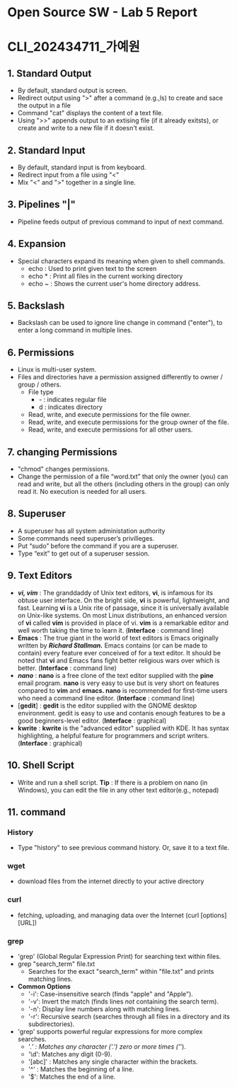 # Open Source SW - Lab 5 Report
# CLI_202434711_가예원

## 1. Standard Output
* By default, standard output is screen.
* Redirect output using ">" after a command (e.g.,ls) to create and sace the output in a file
* Command "cat" displays the content of a text file.
* Using ">>" appends output to an extising file (if it already exitsts), or create and write to a new file if it doesn't exist.

## 2. Standard Input
* By default, standard input is from keyboard.
* Redirect input from a file using "<"
* Mix "<" and ">" together in a single line.

## 3. Pipelines "|"
* Pipeline feeds output of previous command to input of next command.

## 4. Expansion
* Special characters expand its meaning when given to shell commands.
  *  echo : Used to print given text to the screen
  *  echo * : Print all files in the current working directory
  *  echo ~ : Shows the current user's home directory address.

## 5. Backslash
* Backslash can be used to ignore line change in command ("enter"), to enter a long command in multiple lines.
  
## 6. Permissions
* Linux is multi-user system.
* Files and directories have a permission assigned differently to owner / group / others.
  * File type
      * \- : indicates regular file
      * d : indicates directory
  * Read, write, and execute permissions for the file owner.
  * Read, write, and execute permissions for the group owner of the file.
  * Read, write, and execute permissions for all other users.
## 7. changing Permissions
* "chmod" changes permissions.
* Change the permission of a file “word.txt” that only the owner (you) can read and write, but all the others (including others in the group) can only read it. No execution is needed for all users.

## 8. Superuser
* A superuser has all system administation authority
* Some commands need superuser’s privilleges.
* Put “sudo” before the command if you are a superuser.
* Type “exit” to get out of a superuser session.

## 9. Text Editors
* ***vi, vim*** : The granddaddy of Unix text editors, **vi**, is infamous for its obtuse user interface. On the bright side, **vi** is powerful, lightweight, and fast. Learning **vi** is a Unix rite of passage, since it is universally available on Unix-like systems. On most Linux distributions, an enhanced version of **vi** called **vim** is provided in place of vi. **vim** is a remarkable editor and well worth taking the time to learn it. (**Interface** : command line)
* **Emacs** : The true giant in the world of text editors is Emacs originally written by ***Richard Stallman.*** Emacs contains (or can be made to contain) every feature ever conceived of for a text editor. It should be noted that **vi** and Emacs fans fight better religious wars over which is better. (**Interface** : command line)
* ***nano*** : **nano** is a free clone of the text editor supplied with the **pine** email program. **nano** is very easy to use but is very short on features compared to **vim** and **emacs. nano** is recommended for first-time users who need a command line editor. (**Interface** : command line)
* [**gedit**] : **gedit** is the editor supplied with the GNOME desktop environment. gedit is easy to use and contanis enough features to be a good beginners-level editor. (**Interface** : graphical)
* **kwrite** : **kwrite** is the "advanced editor" supplied with KDE. It has syntax highlighting, a helpful feature for programmers and script writers. (**Interface** : graphical)

## 10. Shell Script
* Write and run a shell script. **Tip** : If there is a problem on nano (in Windows), you can edit the file in any other text editor(e.g., notepad)

## 11. command
### History
* Type "history" to see previous command history. Or, save it to a text file.
### wget
* download files from the internet directly to your active directory
### curl
* fetching, uploading, and managing data over the Internet (curl \[options] \[URL])
### grep
* 'grep' (Global Regular Expression Print) for searching text within files.
* grep "search_term" file.txt
  * Searches for the exact "search_term" within "file.txt" and prints matching lines.
* **Common Options**
  * '-i': Case-insensitive search (finds "apple" and "Apple").
  * '-v': Invert the match (finds lines *not* containing the search term).
  * '-n': Display line numbers along with matching lines.
  * '-r': Recursive search (searches through all files in a directory and its subdirectories).
* 'grep' supports powerful regular expressions for more complex searches.
  *  '.*' : Matches any character ('.') zero or more times ('*').
  *  '\d': Matches any digit (0-9).
  *  '[abc]' : Matches any single character within the brackets.
  *  '^' : Matches the beginning of a line.
  *  '$': Matches the end of a line.
